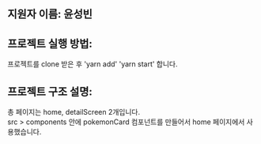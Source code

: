 ## 지원자 이름: 윤성빈

## 프로젝트 실행 방법: 
프로젝트를 clone 받은 후 'yarn add' 'yarn start' 합니다.

## 프로젝트 구조 설명: 
총 페이지는 home, detailScreen 2개입니다. </br>
src > components 안에 pokemonCard 컴포넌트를 만들어서 home 페이지에서 사용했습니다.
